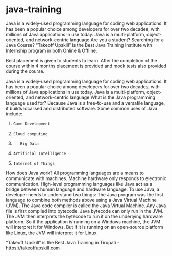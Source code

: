 # java-training
Java is a widely-used programming language for coding web applications. It has been a popular choice among developers for over two decades, with millions of Java applications in use today. Java is a multi-platform, object-oriented, and network-centric language
Are you a student? Searching for a Java Course? “Takeoff Upskill” is the Best Java Training Institute with Internship program in both Online & Offline.

Best placement is given to students to learn. After the completion of the course within 4 months placement is provided  and mock tests also provided during the course. 

Java is a widely-used programming language for coding web applications. It has been a popular choice among developers for over two decades, with millions of Java applications in use today. Java is a multi-platform, object-oriented, and network-centric language
What is the Java programming language used for? 
Because Java is a free-to-use and a versatile language, it builds localised and distributed software. Some common uses of Java include:
1.     Game Development
2.     Cloud computing
3.        Big Data
4.     Artificial Intelligence
5.     Internet of Things
How does Java work?
All programming languages are a means to communicate with machines. Machine hardware only responds to electronic communication. High-level programming languages like Java act as a bridge between human language and hardware language. To use Java, a developer needs to understand two things:
The Java program was the first language to combine both methods above using a Java Virtual Machine (JVM). The Java code compiler is called the Java Virtual Machine. Any Java file is first compiled into bytecode. Java bytecode can only run in the JVM. The JVM then interprets the bytecode to run it on the underlying hardware platform. So if the application is running on a Windows machine, the JVM will interpret it for Windows. But if it is running on an open-source platform like Linux, the JVM will interpret it for Linux. 
    

“Takeoff Upskill” is the Best Java Training in Tirupati - https://takeoffupskill.com
